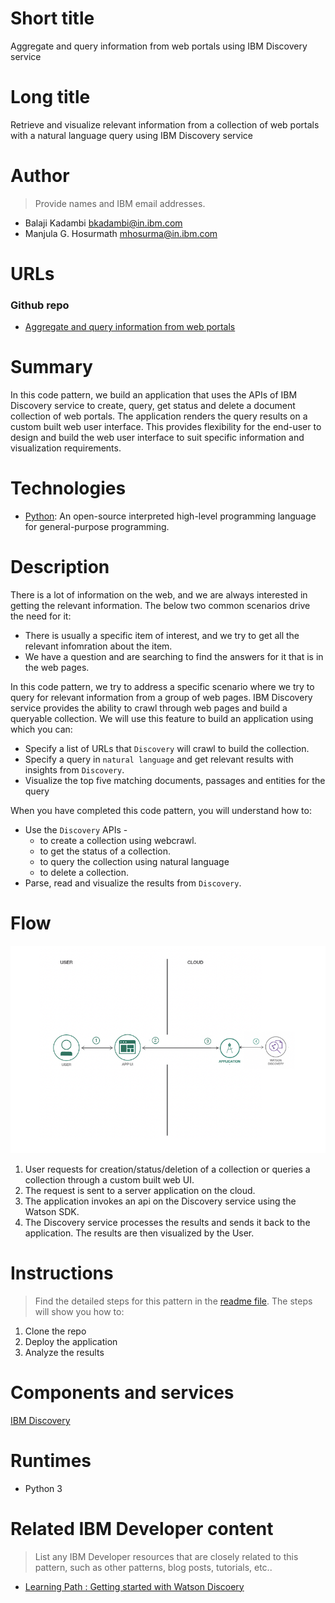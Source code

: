 # Short title

Aggregate and query information from web portals using IBM Discovery service

# Long title

Retrieve and visualize relevant information from a collection of web portals with a natural language query using IBM Discovery service

# Author

> Provide names and IBM email addresses.

* Balaji Kadambi <bkadambi@in.ibm.com>
* Manjula G. Hosurmath  <mhosurma@in.ibm.com>

# URLs

### Github repo

* [Aggregate and query information from web portals](https://github.com/IBM/discovery-webcrawl-insights)

# Summary

In this code pattern, we build an application that uses the APIs of IBM Discovery service to create, query, get status and delete a document collection of web portals. The application renders the query results on a custom built web user interface. This provides flexibility for the end-user to design and build the web user interface to suit specific information and visualization requirements. 

# Technologies

* [Python](https://developer.ibm.com/technologies/python/): An open-source interpreted high-level programming language for general-purpose programming.

# Description

There is a lot of information on the web, and we are always interested in getting the relevant information. The below two common scenarios drive the need for it:
- There is usually a specific item of interest, and we try to get all the relevant infomration about the item.
- We have a question and are searching to find the answers for it that is in the web pages.

In this code pattern, we try to address a specific scenario where we try to query for relevant information from a group of web pages. IBM Discovery service provides the ability to crawl through web pages and build a queryable collection. We will use this feature to build an application using which you can:
- Specify a list of URLs that `Discovery` will crawl to build the collection.
- Specify a query in `natural language` and get relevant results with insights from `Discovery`.
- Visualize the top five matching documents, passages and entities for the query

When you have completed this code pattern, you will understand how to:
- Use the `Discovery` APIs -
  - to create a collection using webcrawl.
  - to get the status of a collection.
  - to query the collection using natural language
  - to delete a collection.
- Parse, read and visualize the results from `Discovery`.


# Flow

![architecture](images/architecture.png)

1. User requests for creation/status/deletion of a collection or queries a collection through a custom built web UI.
2. The request is sent to a server application on the cloud.
3. The application invokes an api on the Discovery service using the Watson SDK.
4. The Discovery service processes the results and sends it back to the application. The results are then visualized by the User.


# Instructions

> Find the detailed steps for this pattern in the [readme file](https://github.com/IBM/discovery-webcrawl-insights/blob/master/README.md). The steps will show you how to:

1. Clone the repo
2. Deploy the application
3. Analyze the results

# Components and services

[IBM Discovery](https://www.ibm.com/in-en/cloud/watson-discovery)

# Runtimes

* Python 3


# Related IBM Developer content

> List any IBM Developer resources that are closely related to this pattern, such as other patterns, blog posts, tutorials, etc..

* [Learning Path : Getting started with Watson Discoery](https://developer.ibm.com/technologies/artificial-intelligence/series/learning-path-watson-discovery/)

